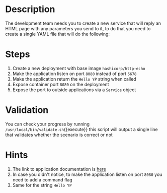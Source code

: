 # Description
The development team needs you to create a new service that will reply an HTML page with any parameters you send to it, to do that you need to create a single YAML file that will do the following:

# Steps
1. Create a new deployment with base image `hashicorp/http-echo`
2. Make the application listen on port `8080` instead of port `5678`
3. Make the application return the `Hello YP` string when called
4. Expose container port `8080` on the deployment
5. Expose the port to outside applications via a `Service` object

# Validation
You can check your progress by running `/usr/local/bin/validate.sh`{{execute}} this script will output a single line that validates whether the scenario is correct or not

# Hints
1. The link to application documentation is [here](https://hub.docker.com/r/hashicorp/http-echo)
2. In case you didn't notice, to make the application listen on port `8080` you need to add a command flag
3. Same for the string `Hello YP`
